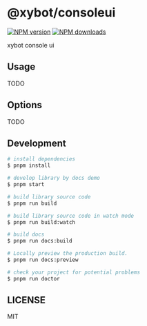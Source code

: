 # @xybot/consoleui

[![NPM version](https://img.shields.io/npm/v/@xybot/consoleui.svg?style=flat)](https://npmjs.org/package/@xybot/consoleui)
[![NPM downloads](http://img.shields.io/npm/dm/@xybot/consoleui.svg?style=flat)](https://npmjs.org/package/@xybot/consoleui)

xybot console ui

## Usage

TODO

## Options

TODO

## Development

```bash
# install dependencies
$ pnpm install

# develop library by docs demo
$ pnpm start

# build library source code
$ pnpm run build

# build library source code in watch mode
$ pnpm run build:watch

# build docs
$ pnpm run docs:build

# Locally preview the production build.
$ pnpm run docs:preview

# check your project for potential problems
$ pnpm run doctor
```

## LICENSE

MIT
